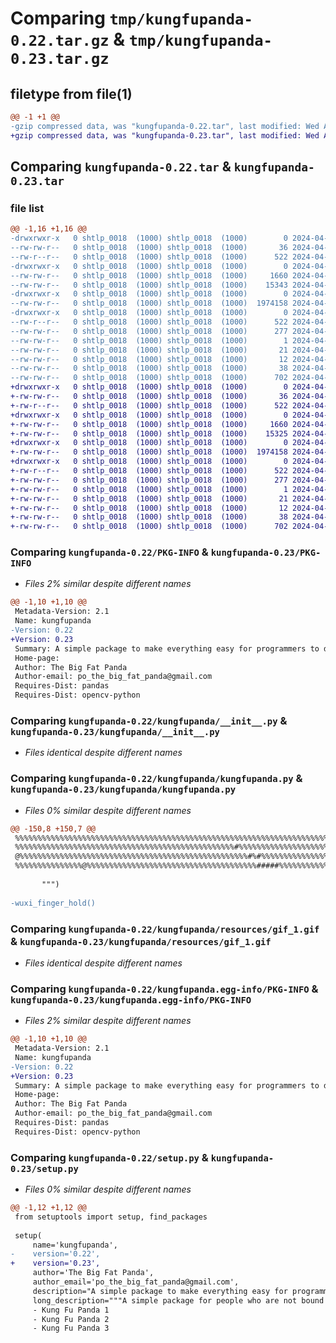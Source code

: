 # Comparing `tmp/kungfupanda-0.22.tar.gz` & `tmp/kungfupanda-0.23.tar.gz`

## filetype from file(1)

```diff
@@ -1 +1 @@
-gzip compressed data, was "kungfupanda-0.22.tar", last modified: Wed Apr 24 08:58:25 2024, max compression
+gzip compressed data, was "kungfupanda-0.23.tar", last modified: Wed Apr 24 09:21:08 2024, max compression
```

## Comparing `kungfupanda-0.22.tar` & `kungfupanda-0.23.tar`

### file list

```diff
@@ -1,16 +1,16 @@
-drwxrwxr-x   0 shtlp_0018  (1000) shtlp_0018  (1000)        0 2024-04-24 08:58:25.848412 kungfupanda-0.22/
--rw-rw-r--   0 shtlp_0018  (1000) shtlp_0018  (1000)       36 2024-04-24 08:31:59.000000 kungfupanda-0.22/MANIFEST.in
--rw-r--r--   0 shtlp_0018  (1000) shtlp_0018  (1000)      522 2024-04-24 08:58:25.848412 kungfupanda-0.22/PKG-INFO
-drwxrwxr-x   0 shtlp_0018  (1000) shtlp_0018  (1000)        0 2024-04-24 08:58:25.844412 kungfupanda-0.22/kungfupanda/
--rw-rw-r--   0 shtlp_0018  (1000) shtlp_0018  (1000)     1660 2024-04-23 19:01:49.000000 kungfupanda-0.22/kungfupanda/__init__.py
--rw-rw-r--   0 shtlp_0018  (1000) shtlp_0018  (1000)    15343 2024-04-24 08:45:24.000000 kungfupanda-0.22/kungfupanda/kungfupanda.py
-drwxrwxr-x   0 shtlp_0018  (1000) shtlp_0018  (1000)        0 2024-04-24 08:58:25.844412 kungfupanda-0.22/kungfupanda/resources/
--rw-rw-r--   0 shtlp_0018  (1000) shtlp_0018  (1000)  1974158 2024-04-23 19:03:43.000000 kungfupanda-0.22/kungfupanda/resources/gif_1.gif
-drwxrwxr-x   0 shtlp_0018  (1000) shtlp_0018  (1000)        0 2024-04-24 08:58:25.848412 kungfupanda-0.22/kungfupanda.egg-info/
--rw-r--r--   0 shtlp_0018  (1000) shtlp_0018  (1000)      522 2024-04-24 08:58:25.000000 kungfupanda-0.22/kungfupanda.egg-info/PKG-INFO
--rw-rw-r--   0 shtlp_0018  (1000) shtlp_0018  (1000)      277 2024-04-24 08:58:25.000000 kungfupanda-0.22/kungfupanda.egg-info/SOURCES.txt
--rw-rw-r--   0 shtlp_0018  (1000) shtlp_0018  (1000)        1 2024-04-24 08:58:25.000000 kungfupanda-0.22/kungfupanda.egg-info/dependency_links.txt
--rw-rw-r--   0 shtlp_0018  (1000) shtlp_0018  (1000)       21 2024-04-24 08:58:25.000000 kungfupanda-0.22/kungfupanda.egg-info/requires.txt
--rw-rw-r--   0 shtlp_0018  (1000) shtlp_0018  (1000)       12 2024-04-24 08:58:25.000000 kungfupanda-0.22/kungfupanda.egg-info/top_level.txt
--rw-rw-r--   0 shtlp_0018  (1000) shtlp_0018  (1000)       38 2024-04-24 08:58:25.848412 kungfupanda-0.22/setup.cfg
--rw-rw-r--   0 shtlp_0018  (1000) shtlp_0018  (1000)      702 2024-04-24 08:58:05.000000 kungfupanda-0.22/setup.py
+drwxrwxr-x   0 shtlp_0018  (1000) shtlp_0018  (1000)        0 2024-04-24 09:21:08.957656 kungfupanda-0.23/
+-rw-rw-r--   0 shtlp_0018  (1000) shtlp_0018  (1000)       36 2024-04-24 08:31:59.000000 kungfupanda-0.23/MANIFEST.in
+-rw-r--r--   0 shtlp_0018  (1000) shtlp_0018  (1000)      522 2024-04-24 09:21:08.957656 kungfupanda-0.23/PKG-INFO
+drwxrwxr-x   0 shtlp_0018  (1000) shtlp_0018  (1000)        0 2024-04-24 09:21:08.953656 kungfupanda-0.23/kungfupanda/
+-rw-rw-r--   0 shtlp_0018  (1000) shtlp_0018  (1000)     1660 2024-04-23 19:01:49.000000 kungfupanda-0.23/kungfupanda/__init__.py
+-rw-rw-r--   0 shtlp_0018  (1000) shtlp_0018  (1000)    15325 2024-04-24 09:17:38.000000 kungfupanda-0.23/kungfupanda/kungfupanda.py
+drwxrwxr-x   0 shtlp_0018  (1000) shtlp_0018  (1000)        0 2024-04-24 09:21:08.953656 kungfupanda-0.23/kungfupanda/resources/
+-rw-rw-r--   0 shtlp_0018  (1000) shtlp_0018  (1000)  1974158 2024-04-23 19:03:43.000000 kungfupanda-0.23/kungfupanda/resources/gif_1.gif
+drwxrwxr-x   0 shtlp_0018  (1000) shtlp_0018  (1000)        0 2024-04-24 09:21:08.957656 kungfupanda-0.23/kungfupanda.egg-info/
+-rw-r--r--   0 shtlp_0018  (1000) shtlp_0018  (1000)      522 2024-04-24 09:21:08.000000 kungfupanda-0.23/kungfupanda.egg-info/PKG-INFO
+-rw-rw-r--   0 shtlp_0018  (1000) shtlp_0018  (1000)      277 2024-04-24 09:21:08.000000 kungfupanda-0.23/kungfupanda.egg-info/SOURCES.txt
+-rw-rw-r--   0 shtlp_0018  (1000) shtlp_0018  (1000)        1 2024-04-24 09:21:08.000000 kungfupanda-0.23/kungfupanda.egg-info/dependency_links.txt
+-rw-rw-r--   0 shtlp_0018  (1000) shtlp_0018  (1000)       21 2024-04-24 09:21:08.000000 kungfupanda-0.23/kungfupanda.egg-info/requires.txt
+-rw-rw-r--   0 shtlp_0018  (1000) shtlp_0018  (1000)       12 2024-04-24 09:21:08.000000 kungfupanda-0.23/kungfupanda.egg-info/top_level.txt
+-rw-rw-r--   0 shtlp_0018  (1000) shtlp_0018  (1000)       38 2024-04-24 09:21:08.957656 kungfupanda-0.23/setup.cfg
+-rw-rw-r--   0 shtlp_0018  (1000) shtlp_0018  (1000)      702 2024-04-24 09:05:50.000000 kungfupanda-0.23/setup.py
```

### Comparing `kungfupanda-0.22/PKG-INFO` & `kungfupanda-0.23/PKG-INFO`

 * *Files 2% similar despite different names*

```diff
@@ -1,10 +1,10 @@
 Metadata-Version: 2.1
 Name: kungfupanda
-Version: 0.22
+Version: 0.23
 Summary: A simple package to make everything easy for programmers to do everything the cool way
 Home-page: 
 Author: The Big Fat Panda
 Author-email: po_the_big_fat_panda@gmail.com
 Requires-Dist: pandas
 Requires-Dist: opencv-python
```

### Comparing `kungfupanda-0.22/kungfupanda/__init__.py` & `kungfupanda-0.23/kungfupanda/__init__.py`

 * *Files identical despite different names*

### Comparing `kungfupanda-0.22/kungfupanda/kungfupanda.py` & `kungfupanda-0.23/kungfupanda/kungfupanda.py`

 * *Files 0% similar despite different names*

```diff
@@ -150,8 +150,7 @@
 %%%%%%%%%%%%%%%%%%%%%%%%%%%%%%%%%%%%%%%%%%%%%%%%%%%%%%%%%%%%%%%%%%%%%%%%%%%%%%%%%%%%%%%%%%%%%%%%%%%%%%%%%%%%%%%%%@@@@%@%
 %%%%%%%%%%%%%%%%%%%%%%%%%%%%%%%%%%%%%%%%%%%%%%%%%#%%%%%%%%%%%%%%%%%%%%%%%%%%%%%%%%%%%%%%%%%%%%%%%%%%%%%%%%%%%%%%%%@%%%@@
 @%%%%%%%%%%%%%%%%%%%%%%%%%%%%%%%%%%%%%%%%%%%%%%%%%%%#%#%%%%%%%%%%%%%%%%%%%%%%%%%%%%%%%%%%%%%%%%%%%%%%%%%%%%%%%%%%%@%%@@@
 %%%%%%%%%%%%%%%@%%%%%%%%%%%%%%%%%%%%%%%%%%%%%%%%%%%%%%#####%%%%%%%%%%%%%%%%%%%%%%%%%%%%%%%%%%%%%%%%%%%%%%%%%%%%%@%%%%@%%
 
       """)
    
-wuxi_finger_hold()
```

### Comparing `kungfupanda-0.22/kungfupanda/resources/gif_1.gif` & `kungfupanda-0.23/kungfupanda/resources/gif_1.gif`

 * *Files identical despite different names*

### Comparing `kungfupanda-0.22/kungfupanda.egg-info/PKG-INFO` & `kungfupanda-0.23/kungfupanda.egg-info/PKG-INFO`

 * *Files 2% similar despite different names*

```diff
@@ -1,10 +1,10 @@
 Metadata-Version: 2.1
 Name: kungfupanda
-Version: 0.22
+Version: 0.23
 Summary: A simple package to make everything easy for programmers to do everything the cool way
 Home-page: 
 Author: The Big Fat Panda
 Author-email: po_the_big_fat_panda@gmail.com
 Requires-Dist: pandas
 Requires-Dist: opencv-python
```

### Comparing `kungfupanda-0.22/setup.py` & `kungfupanda-0.23/setup.py`

 * *Files 0% similar despite different names*

```diff
@@ -1,12 +1,12 @@
 from setuptools import setup, find_packages
 
 setup(
     name='kungfupanda',
-    version='0.22',
+    version='0.23',
     author='The Big Fat Panda',
     author_email='po_the_big_fat_panda@gmail.com',
     description="A simple package to make everything easy for programmers to do everything the cool way",
     long_description="""A simple package for people who are not bound by societal rules, made by a cute panda trained to be a dragon warrior. For the full story, watch the original trilogy:
     - Kung Fu Panda 1
     - Kung Fu Panda 2
     - Kung Fu Panda 3
```

